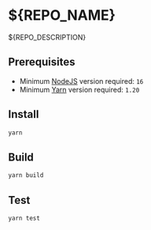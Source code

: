 # ${REPO_NAME}

${REPO_DESCRIPTION}

## Prerequisites

- Minimum [NodeJS](https://nodejs.org) version required: `16`
- Minimum [Yarn](https://yarnpkg.com) version required: `1.20`

## Install

```bash
yarn
```

## Build

```bash
yarn build
```

## Test

```bash
yarn test
```
